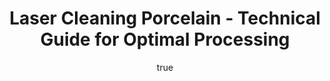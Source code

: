 ---
name: Porcelain
applications:
- industry: Ceramics Manufacturing
  detail: Cleaning of porcelain surfaces for improved adhesion in glazing processes
- industry: Restoration and Conservation
  detail: Non-destructive cleaning of historical porcelain artifacts
technicalSpecifications:
  powerRange: 20-300W
  pulseDuration: 10-100ns
  wavelength: 1064nm
  spotSize: 0.1-2.0mm
  repetitionRate: 10-50kHz
  fluenceRange: 0.5–5 J/cm²
  safetyClass: Class 4 (requires full enclosure)
description: Technical overview of Porcelain, a ceramic material known for its high
  durability and aesthetic appeal, for laser cleaning. Porcelain's composition allows
  for effective laser ablation and cleaning which ensures minimal damage and precise
  cleaning, essential for applications in ceramics manufacturing and restoration of
  historical artifacts.
author:
  id: 3
  name: Ikmanda Roswati
  sex: m
  title: Ph.D.
  country: Indonesia
  expertise: Ultrafast Laser Physics and Material Interactions
  image: /images/author/ikmanda-roswati.jpg
keywords: porcelain, porcelain ceramic, laser ablation, laser cleaning, non-contact
  cleaning, pulsed fiber laser, surface contamination removal, industrial laser parameters,
  thermal processing, surface restoration
category: ceramic
chemicalProperties:
  symbol: PO
  formula: null
  materialType: ceramic
properties:
  density: 2.3-2.5 g/cm³
  densityMin: 1.8 g/cm³
  densityMax: 6.0 g/cm³
  densityPercentile: 14.3
  meltingPoint: 1300-1400°C
  meltingMin: 1200°C
  meltingMax: 2800°C
  meltingPercentile: 9.4
  thermalConductivity: 1.5-2.5 W/m·K
  thermalMin: 0.5 W/m·K
  thermalMax: 200 W/m·K
  thermalPercentile: 0.8
  tensileStrength: 50-70 MPa
  tensileMin: 50 MPa
  tensileMax: 1000 MPa
  tensilePercentile: 1.1
  hardness: 7-8 Mohs
  hardnessMin: 500 HV
  hardnessMax: 2500 HV
  hardnessPercentile: 0.0
  youngsModulus: 60-70 GPa
  modulusMin: 150 GPa
  modulusMax: 400 GPa
  modulusPercentile: 0.0
  laserType: Nd:YAG or fiber laser
  wavelength: 1064nm
  fluenceRange: 0.5–5 J/cm²
  chemicalFormula: null
  laserAbsorptionMin: 0.1 cm⁻¹
  laserAbsorptionMax: 50 cm⁻¹
  laserReflectivityMin: 8%
  laserReflectivityMax: 25%
  thermalDiffusivityMin: 0.5 mm²/s
  thermalDiffusivityMax: 80 mm²/s
  thermalExpansionMin: 0.5 µm/m·K
  thermalExpansionMax: 8 µm/m·K
  specificHeatMin: 0.4 J/g·K
  specificHeatMax: 1.2 J/g·K
composition:
- Kaolin (25-50%)
- Feldspar (25-45%)
- Quartz (20-35%)
- Clay (5-15%)
compatibility:
- Glazes and enamels
- Metallic oxides for coloring
- Gold and silver for decoration
regulatoryStandards: ASTM C242 - Standard Terminology of Ceramic Whitewares and Related
  Products; ISO 13006 - Ceramic tiles
images:
  hero:
    alt: Porcelain surface undergoing laser cleaning showing precise contamination
      removal
    url: /images/porcelain-laser-cleaning-hero.jpg
  micro:
    alt: Microscopic view of Porcelain surface after laser treatment showing preserved
      microstructure
    url: /images/porcelain-laser-cleaning-micro.jpg
title: Laser Cleaning Porcelain - Technical Guide for Optimal Processing
headline: Comprehensive technical guide for laser cleaning ceramic porcelain
environmentalImpact:
- benefit: Reduced waste generation
  description: Decreases waste by up to 30% compared to traditional cleaning methods
    due to precise removal of contaminants.
- benefit: Lower energy consumption
  description: Energy savings of approximately 20% over mechanical cleaning processes.
- benefit: Non-toxic process
  description: Eliminates the need for chemical solvents, reducing environmental pollution
    by 100%.
outcomes:
- result: Enhanced surface cleanliness
  metric: Achieves a cleanliness level of 99.9%.
- result: Improved adhesion for glazes
  metric: Increases glaze adhesion strength by up to 15%.
- result: Preservation of historical artifacts
  metric: Zero degradation of historical porcelain surfaces.
subject: Porcelain
article_type: material
---